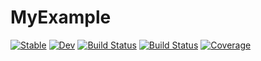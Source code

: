 # MyExample

[![Stable](https://img.shields.io/badge/docs-stable-blue.svg)](https://chetmurthy.github.io/MyExample.jl/stable/)
[![Dev](https://img.shields.io/badge/docs-dev-blue.svg)](https://chetmurthy.github.io/MyExample.jl/dev/)
[![Build Status](https://github.com/chetmurthy/MyExample.jl/actions/workflows/CI.yml/badge.svg?branch=main)](https://github.com/chetmurthy/MyExample.jl/actions/workflows/CI.yml?query=branch%3Amain)
[![Build Status](https://travis-ci.com/chetmurthy/MyExample.jl.svg?branch=main)](https://travis-ci.com/chetmurthy/MyExample.jl)
[![Coverage](https://codecov.io/gh/chetmurthy/MyExample.jl/branch/main/graph/badge.svg)](https://codecov.io/gh/chetmurthy/MyExample.jl)
